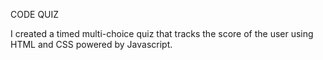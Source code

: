 CODE QUIZ

I created a timed multi-choice quiz that tracks the score of the user using HTML and CSS powered by Javascript.

